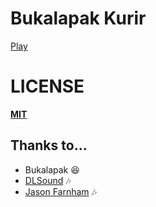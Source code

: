 # Bukalapak Kurir
[Play](https://hilmizul.github.io/BukaGame/)

# LICENSE
**[MIT](https://github.com/HilmiZul/BukaGame/blob/master/LICENSE)**

## Thanks to...
* Bukalapak 😆
* [DLSound](https://www.dl-sounds.com/royalty-free/sunny-day-whistler/) 🎶
* [Jason Farnham](https://www.youtube.com/watch?v=x1T6QFpd0J4) 🎶
